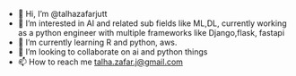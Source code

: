 - 👋 Hi, I’m @talhazafarjutt
- 👀 I’m interested in AI and related sub fields like ML,DL, currently working as a python engineer with multiple frameworks like Django,flask, fastapi
- 🌱 I’m currently learning R and python, aws.
- 💞️ I’m looking to collaborate on ai and python things
- 📫 How to reach me talha.zafar.j@gmail.com

<!---
talhazafarjutt/talhazafarjutt is a ✨ special ✨ repository because its `README.md` (this file) appears on your GitHub profile.
You can click the Preview link to take a look at your changes.
--->
